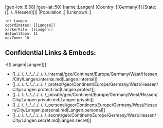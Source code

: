 ﻿---
location: [50,8.68]
mapzoom: [7,12] 
mapmarker: city 
type: City
tags:
- geo/City


SpocWebEntityId: 31818
isDeleted: false
confidential: public

---
[geo-lon::8.68]
[geo-lat::50]
[name::Langen]
[Country::[[Germany]]]
[State:[[../../Hessen]]]]
[Population::]
[Unknown::]


```leaflet
id: Langen
coordinates: [[Langen]]
markerFile: [[Langen]]
defaultZoom: 11 
maxZoom: 18
```


## Confidential Links & Embeds: 
-[[Langen|Langen]]] 
- [[../../../../../../../../_internal/geo/Continent/Europe/Germany/West/Hessen/City/Langen.internal.md|Langen.internal]] 
- [[../../../../../../../../_protect/geo/Continent/Europe/Germany/West/Hessen/City/Langen.protect.md|Langen.protect]] 
- [[../../../../../../../../_private/geo/Continent/Europe/Germany/West/Hessen/City/Langen.private.md|Langen.private]] 
- [[../../../../../../../../_personal/geo/Continent/Europe/Germany/West/Hessen/City/Langen.personal.md|Langen.personal]] 
- [[../../../../../../../../_secret/geo/Continent/Europe/Germany/West/Hessen/City/Langen.secret.md|Langen.secret]] 
